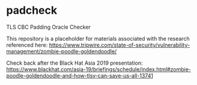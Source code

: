 # padcheck
TLS CBC Padding Oracle Checker

This repository is a placeholder for materials associated with the research referenced here: https://www.tripwire.com/state-of-security/vulnerability-management/zombie-poodle-goldendoodle/

Check back after the Black Hat Asia 2019 presentation: https://www.blackhat.com/asia-19/briefings/schedule/index.html#zombie-poodle-goldendoodle-and-how-tlsv-can-save-us-all-13741
